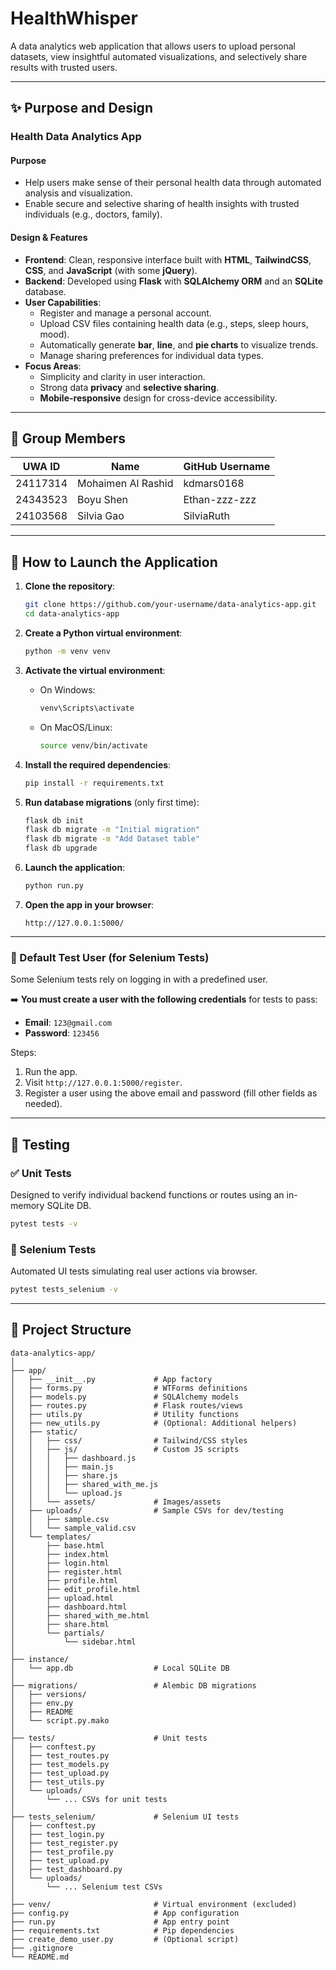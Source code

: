 # HealthWhisper

A data analytics web application that allows users to upload personal datasets, view insightful automated visualizations, and selectively share results with trusted users.

---

## ✨ Purpose and Design

### Health Data Analytics App

#### Purpose

- Help users make sense of their personal health data through automated analysis and visualization.
- Enable secure and selective sharing of health insights with trusted individuals (e.g., doctors, family).

#### Design & Features

- **Frontend**: Clean, responsive interface built with **HTML**, **TailwindCSS**, **CSS**, and **JavaScript** (with some **jQuery**).
- **Backend**: Developed using **Flask** with **SQLAlchemy ORM** and an **SQLite** database.
- **User Capabilities**:
  - Register and manage a personal account.
  - Upload CSV files containing health data (e.g., steps, sleep hours, mood).
  - Automatically generate **bar**, **line**, and **pie charts** to visualize trends.
  - Manage sharing preferences for individual data types.
- **Focus Areas**:
  - Simplicity and clarity in user interaction.
  - Strong data **privacy** and **selective sharing**.
  - **Mobile-responsive** design for cross-device accessibility.

---

## 👥 Group Members

| UWA ID   | Name               | GitHub Username |
| -------- | ------------------ | --------------- |
| 24117314 | Mohaimen Al Rashid | kdmars0168      |
| 24343523 | Boyu Shen          | Ethan-zzz-zzz   |
| 24103568 | Silvia Gao         | SilviaRuth      |

---

## 🚀 How to Launch the Application

1. **Clone the repository**:

   ```bash
   git clone https://github.com/your-username/data-analytics-app.git
   cd data-analytics-app
   ```

2. **Create a Python virtual environment**:

   ```bash
   python -m venv venv
   ```

3. **Activate the virtual environment**:

   - On Windows:
     ```bash
     venv\Scripts\activate
     ```
   - On MacOS/Linux:
     ```bash
     source venv/bin/activate
     ```

4. **Install the required dependencies**:

   ```bash
   pip install -r requirements.txt
   ```

5. **Run database migrations** (only first time):

   ```bash
   flask db init
   flask db migrate -m "Initial migration"
   flask db migrate -m "Add Dataset table"
   flask db upgrade
   ```

6. **Launch the application**:

   ```bash
   python run.py
   ```

7. **Open the app in your browser**:

   ```
   http://127.0.0.1:5000/
   ```

---

### 🔐 Default Test User (for Selenium Tests)

Some Selenium tests rely on logging in with a predefined user.

➡️ **You must create a user with the following credentials** for tests to pass:

- **Email**: `123@gmail.com`
- **Password**: `123456`

Steps:
1. Run the app.
2. Visit `http://127.0.0.1:5000/register`.
3. Register a user using the above email and password (fill other fields as needed).

---

## 🧪 Testing

### ✅ Unit Tests

Designed to verify individual backend functions or routes using an in-memory SQLite DB.

```bash
pytest tests -v
```

### 🧪 Selenium Tests

Automated UI tests simulating real user actions via browser.

```bash
pytest tests_selenium -v
```

---

## 📂 Project Structure

```
data-analytics-app/
│
├── app/
│   ├── __init__.py             # App factory
│   ├── forms.py                # WTForms definitions
│   ├── models.py               # SQLAlchemy models
│   ├── routes.py               # Flask routes/views
│   ├── utils.py                # Utility functions
│   ├── new_utils.py            # (Optional: Additional helpers)
│   ├── static/
│   │   ├── css/                # Tailwind/CSS styles
│   │   ├── js/                 # Custom JS scripts
│   │   │   ├── dashboard.js
│   │   │   ├── main.js
│   │   │   ├── share.js
│   │   │   ├── shared_with_me.js
│   │   │   └── upload.js
│   │   └── assets/             # Images/assets
│   ├── uploads/                # Sample CSVs for dev/testing
│   │   ├── sample.csv
│   │   └── sample_valid.csv
│   └── templates/
│       ├── base.html
│       ├── index.html
│       ├── login.html
│       ├── register.html
│       ├── profile.html
│       ├── edit_profile.html
│       ├── upload.html
│       ├── dashboard.html
│       ├── shared_with_me.html
│       ├── share.html
│       └── partials/
│           └── sidebar.html
│
├── instance/
│   └── app.db                  # Local SQLite DB
│
├── migrations/                 # Alembic DB migrations
│   ├── versions/
│   ├── env.py
│   ├── README
│   └── script.py.mako
│
├── tests/                      # Unit tests
│   ├── conftest.py
│   ├── test_routes.py
│   ├── test_models.py
│   ├── test_upload.py
│   ├── test_utils.py
│   └── uploads/
│       └── ... CSVs for unit tests
│
├── tests_selenium/             # Selenium UI tests
│   ├── conftest.py
│   ├── test_login.py
│   ├── test_register.py
│   ├── test_profile.py
│   ├── test_upload.py
│   ├── test_dashboard.py
│   └── uploads/
│       └── ... Selenium test CSVs
│
├── venv/                       # Virtual environment (excluded)
├── config.py                   # App configuration
├── run.py                      # App entry point
├── requirements.txt            # Pip dependencies
├── create_demo_user.py         # (Optional script)
├── .gitignore
└── README.md
```